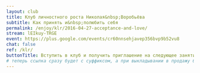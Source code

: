 ```yaml
---
layout: club
title: Клуб личностного роста Николая&nbsp;Воробьёва
subtitle: Как принять и&nbsp;полюбить себя
permalink: /enjoy/klr/2016-04-27-acceptance-and-love/
stream: lEIkuy-TRGE
event: https://plus.google.com/events/cr60nnsehjavep356bvp9b52vu8
chat: false
ref: /klr/
buttonTitle: Вступить в клуб и получить приглашение на следующее занятие
# теперь ссылка сразу будет с суффиксом, а при выкладывании в продажу будем добавлять ещё и пару секретных букв в конце
---
```

